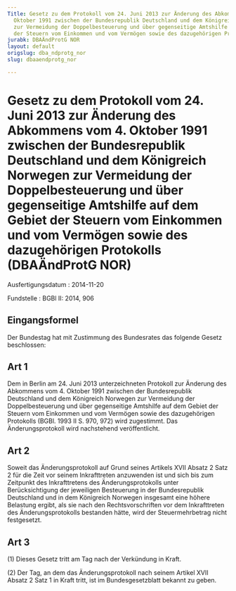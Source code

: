```yaml
---
Title: Gesetz zu dem Protokoll vom 24. Juni 2013 zur Änderung des Abkommens vom 4.
  Oktober 1991 zwischen der Bundesrepublik Deutschland und dem Königreich Norwegen
  zur Vermeidung der Doppelbesteuerung und über gegenseitige Amtshilfe auf dem Gebiet
  der Steuern vom Einkommen und vom Vermögen sowie des dazugehörigen Protokolls
jurabk: DBAÄndProtG NOR
layout: default
origslug: dba_ndprotg_nor
slug: dbaaendprotg_nor

---
```


# Gesetz zu dem Protokoll vom 24. Juni 2013 zur Änderung des Abkommens vom 4. Oktober 1991 zwischen der Bundesrepublik Deutschland und dem Königreich Norwegen zur Vermeidung der Doppelbesteuerung und über gegenseitige Amtshilfe auf dem Gebiet der Steuern vom Einkommen und vom Vermögen sowie des dazugehörigen Protokolls (DBAÄndProtG NOR)

Ausfertigungsdatum
:   2014-11-20

Fundstelle
:   BGBl II: 2014, 906


## Eingangsformel

Der Bundestag hat mit Zustimmung des Bundesrates das folgende Gesetz beschlossen:


## Art 1

Dem in Berlin am 24. Juni 2013 unterzeichneten Protokoll zur Änderung des Abkommens vom 4. Oktober 1991 zwischen der Bundesrepublik Deutschland und dem Königreich Norwegen zur Vermeidung der Doppelbesteuerung und über gegenseitige Amtshilfe auf dem Gebiet der Steuern vom Einkommen und vom Vermögen sowie des dazugehörigen Protokolls (BGBl. 1993 II S. 970, 972) wird zugestimmt. Das Änderungsprotokoll wird nachstehend veröffentlicht.


## Art 2

Soweit das Änderungsprotokoll auf Grund seines Artikels XVII Absatz 2 Satz 2 für die Zeit vor seinem Inkrafttreten anzuwenden ist und sich bis zum Zeitpunkt des Inkrafttretens des Änderungsprotokolls unter Berücksichtigung der jeweiligen Besteuerung in der Bundesrepublik Deutschland und in dem Königreich Norwegen insgesamt eine höhere Belastung ergibt, als sie nach den Rechtsvorschriften vor dem Inkrafttreten des Änderungsprotokolls bestanden hätte, wird der Steuermehrbetrag nicht festgesetzt.


## Art 3

(1) Dieses Gesetz tritt am Tag nach der Verkündung in Kraft.

(2) Der Tag, an dem das Änderungsprotokoll nach seinem Artikel XVII Absatz 2 Satz 1 in Kraft tritt, ist im Bundesgesetzblatt bekannt zu geben.


